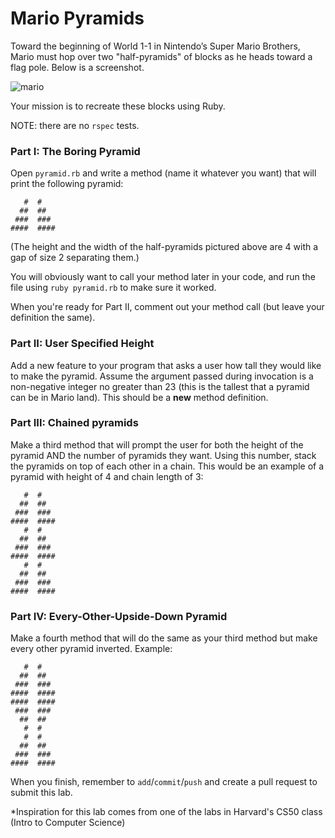 # Mario Pyramids

Toward the beginning of World 1-1 in Nintendo’s Super Mario Brothers, Mario must hop over two "half-pyramids" of blocks as he heads toward a flag pole. Below is a screenshot.

![mario](http://www.infendo.com/wp-content/uploads/2008/06/mario.png)

Your mission is to recreate these blocks using Ruby. 

NOTE: there are no `rspec` tests.

### Part I: The Boring Pyramid
Open `pyramid.rb` and write a method (name it whatever you want) that will print the following pyramid:

```
   #  #
  ##  ##
 ###  ###
####  ####
```

(The height and the width of the half-pyramids pictured above are 4 with a gap of size 2 separating them.) 

You will obviously want to call your method later in your code, and run the file using `ruby pyramid.rb` to make sure it worked.

When you're ready for Part II, comment out your method call (but leave your definition the same).

### Part II: User Specified Height

Add a new feature to your program that asks a user how tall they would like to make the pyramid. Assume the argument passed during invocation is a non-negative integer no greater than 23 (this is the tallest that a pyramid can be in Mario land).  This should be a **new** method definition.

### Part III: Chained pyramids

Make a third method that will prompt the user for both the height of the pyramid AND the number of pyramids they want. Using this number, stack the pyramids on top of each other in a chain. This would be an example of a pyramid with height of 4 and chain length of 3:
```
   #  #
  ##  ##
 ###  ###
####  ####
   #  #
  ##  ##
 ###  ###
####  ####
   #  #
  ##  ##
 ###  ###
####  ####
```
### Part IV: Every-Other-Upside-Down Pyramid
Make a fourth method that will do the same as your third method but make every other pyramid inverted. Example:
```
   #  #
  ##  ##
 ###  ###
####  ####
####  ####
 ###  ###
  ##  ##
   #  #
   #  #
  ##  ##
 ###  ###
####  ####
```

When you finish, remember to `add`/`commit`/`push` and create a pull request to submit this lab.

*Inspiration for this lab comes from one of the labs in Harvard's CS50 class (Intro to Computer Science)
